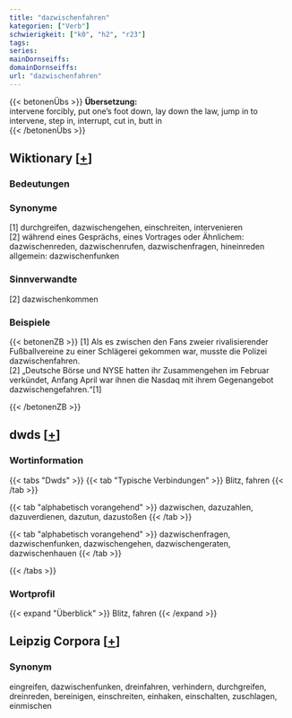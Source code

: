 ```yaml
---
title: "dazwischenfahren"
kategorien: ["Verb"]
schwierigkeit: ["k0", "h2", "r23"]
tags:
series:
mainDornseiffs:
domainDornseiffs:
url: "dazwischenfahren"
---
```


{{< betonenÜbs >}}
**Übersetzung:**  
intervene forcibly, put one’s foot down, lay down the law, jump  in to intervene, step in, interrupt, cut in, butt  in  
{{< /betonenÜbs >}}

## Wiktionary [[+](https://de.wiktionary.org/wiki/dazwischenfahren)]

### Bedeutungen

### Synonyme
[1] durchgreifen, dazwischengehen, einschreiten, intervenieren  
[2] während eines Gesprächs, eines Vortrages oder Ähnlichem: dazwischenreden, dazwischenrufen, dazwischenfragen, hineinreden  
allgemein: dazwischenfunken  

### Sinnverwandte
[2] dazwischenkommen  

### Beispiele
{{< betonenZB >}}
[1] Als es zwischen den Fans zweier rivalisierender Fußballvereine zu einer Schlägerei gekommen war, musste die Polizei dazwischenfahren.  
[2] „Deutsche Börse und NYSE hatten ihr Zusammengehen im Februar verkündet, Anfang April war ihnen die Nasdaq mit ihrem Gegenangebot dazwischengefahren.“[1]  

{{< /betonenZB >}}


## dwds [[+](https://www.dwds.de/wb/dazwischenfahren)]

### Wortinformation
{{< tabs "Dwds" >}}
{{< tab "Typische Verbindungen" >}}
Blitz, fahren
{{< /tab >}}

{{< tab "alphabetisch vorangehend" >}}
dazwischen, dazuzahlen, dazuverdienen, dazutun, dazustoßen
{{< /tab >}}

{{< tab "alphabetisch vorangehend" >}}
dazwischenfragen, dazwischenfunken, dazwischengehen, dazwischengeraten, dazwischenhauen
{{< /tab >}}

{{< /tabs >}}

### Wortprofil
{{< expand "Überblick" >}} Blitz, fahren {{< /expand >}}

## Leipzig Corpora [[+](https://corpora.uni-leipzig.de/en/res?word=dazwischenfahren&corpusId=deu_newscrawl-public_2018)]


### Synonym
eingreifen, dazwischenfunken, dreinfahren, verhindern, durchgreifen, dreinreden, bereinigen, einschreiten, einhaken, einschalten, zuschlagen, einmischen

